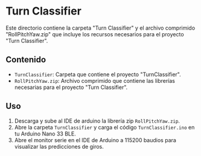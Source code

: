 # Turn Classifier

Este directorio contiene la carpeta "Turn Classifier" y el archivo comprimido "RollPitchYaw.zip" que incluye los recursos necesarios para el proyecto "Turn Classifier".

## Contenido

- `TurnClassifier`: Carpeta que contiene el proyecto "TurnClassifier".
- `RollPitchYaw.zip`: Archivo comprimido que contiene las librerías necesarias para el proyecto "Turn Classifier".

## Uso

1. Descarga y sube al IDE de arduino la librería zip `RollPitchYaw.zip`.
2. Abre la carpeta `TurnClassifier` y carga el código `TurnClassifier.ino` en tu Arduino Nano 33 BLE.
3. Abre el monitor serie en el IDE de Arduino a 115200 baudios para visualizar las predicciones de giros.